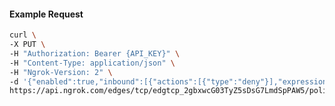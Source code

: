 <!-- Code generated for API Clients. DO NOT EDIT. -->

#### Example Request

```bash
curl \
-X PUT \
-H "Authorization: Bearer {API_KEY}" \
-H "Content-Type: application/json" \
-H "Ngrok-Version: 2" \
-d '{"enabled":true,"inbound":[{"actions":[{"type":"deny"}],"expressions":["conn.client_ip == '192.0.2.0'"],"name":"Block IP"}]}' \
https://api.ngrok.com/edges/tcp/edgtcp_2gbxwcG03TyZ5sDsG7LmdSpPAW5/policy
```
